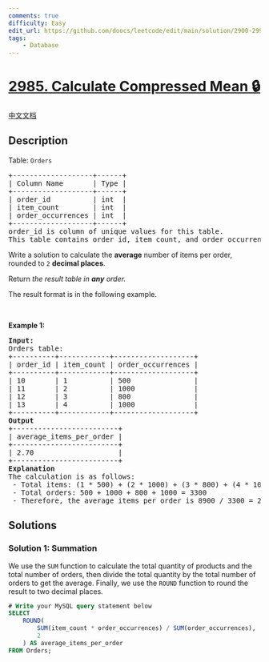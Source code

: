 ```yaml
---
comments: true
difficulty: Easy
edit_url: https://github.com/doocs/leetcode/edit/main/solution/2900-2999/2985.Calculate%20Compressed%20Mean/README_EN.md
tags:
    - Database
---
```


<!-- problem:start -->

# [2985. Calculate Compressed Mean 🔒](https://leetcode.com/problems/calculate-compressed-mean)

[中文文档](/solution/2900-2999/2985.Calculate%20Compressed%20Mean/README.md)

## Description

<!-- description:start -->

<p>Table: <code>Orders</code></p>

<pre>
+-------------------+------+
| Column Name       | Type |
+-------------------+------+
| order_id          | int  |
| item_count        | int  |
| order_occurrences | int  |
+-------------------+------+
order_id is column of unique values for this table.
This table contains order_id, item_count, and order_occurrences.
</pre>

<p>Write a solution to calculate the <strong>average</strong> number of items per order, rounded to <code>2</code> <strong>decimal places</strong>.</p>

<p>Return <em>the result table</em><em> in <strong>any</strong> order</em><em>.</em></p>

<p>The result format is in the following example.</p>

<p>&nbsp;</p>
<p><strong class="example">Example 1:</strong></p>

<pre>
<strong>Input:</strong> 
Orders table:
+----------+------------+-------------------+
| order_id | item_count | order_occurrences | 
+----------+------------+-------------------+
| 10       | 1          | 500               | 
| 11       | 2          | 1000              |     
| 12       | 3          | 800               |  
| 13       | 4          | 1000              | 
+----------+------------+-------------------+
<strong>Output</strong>
+-------------------------+
| average_items_per_order | 
+-------------------------+
| 2.70                    |
+-------------------------+
<strong>Explanation</strong>
The calculation is as follows:
 - Total items: (1 * 500) + (2 * 1000) + (3 * 800) + (4 * 1000) = 8900 
 - Total orders: 500 + 1000 + 800 + 1000 = 3300 
 - Therefore, the average items per order is 8900 / 3300 = 2.70</pre>

<!-- description:end -->

## Solutions

<!-- solution:start -->

### Solution 1: Summation

We use the `SUM` function to calculate the total quantity of products and the total number of orders, then divide the total quantity by the total number of orders to get the average. Finally, we use the `ROUND` function to round the result to two decimal places.

<!-- tabs:start -->

```sql
# Write your MySQL query statement below
SELECT
    ROUND(
        SUM(item_count * order_occurrences) / SUM(order_occurrences),
        2
    ) AS average_items_per_order
FROM Orders;
```

<!-- tabs:end -->

<!-- solution:end -->

<!-- problem:end -->

